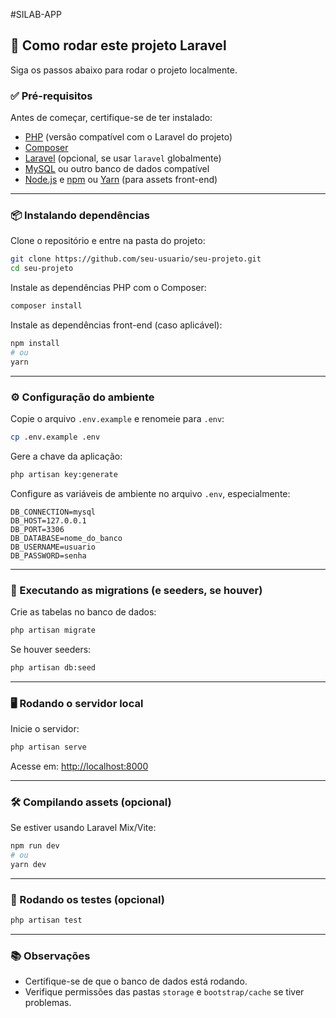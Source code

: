 #SILAB-APP

## 🚀 Como rodar este projeto Laravel

Siga os passos abaixo para rodar o projeto localmente.

### ✅ Pré-requisitos

Antes de começar, certifique-se de ter instalado:

- [PHP](https://www.php.net/) (versão compatível com o Laravel do projeto)
- [Composer](https://getcomposer.org/)
- [Laravel](https://laravel.com/) (opcional, se usar `laravel` globalmente)
- [MySQL](https://www.mysql.com/) ou outro banco de dados compatível
- [Node.js](https://nodejs.org/) e [npm](https://www.npmjs.com/) ou [Yarn](https://yarnpkg.com/) (para assets front-end)

---

### 📦 Instalando dependências

Clone o repositório e entre na pasta do projeto:

```bash
git clone https://github.com/seu-usuario/seu-projeto.git
cd seu-projeto
```

Instale as dependências PHP com o Composer:

```bash
composer install
```

Instale as dependências front-end (caso aplicável):

```bash
npm install
# ou
yarn
```

---

### ⚙️ Configuração do ambiente

Copie o arquivo `.env.example` e renomeie para `.env`:

```bash
cp .env.example .env
```

Gere a chave da aplicação:

```bash
php artisan key:generate
```

Configure as variáveis de ambiente no arquivo `.env`, especialmente:

```env
DB_CONNECTION=mysql
DB_HOST=127.0.0.1
DB_PORT=3306
DB_DATABASE=nome_do_banco
DB_USERNAME=usuario
DB_PASSWORD=senha
```

---

### 🧱 Executando as migrations (e seeders, se houver)

Crie as tabelas no banco de dados:

```bash
php artisan migrate
```

Se houver seeders:

```bash
php artisan db:seed
```

---

### 🖥️ Rodando o servidor local

Inicie o servidor:

```bash
php artisan serve
```

Acesse em: [http://localhost:8000](http://localhost:8000)

---

### 🛠️ Compilando assets (opcional)

Se estiver usando Laravel Mix/Vite:

```bash
npm run dev
# ou
yarn dev
```

---

### 🧪 Rodando os testes (opcional)

```bash
php artisan test
```

---

### 📚 Observações

- Certifique-se de que o banco de dados está rodando.
- Verifique permissões das pastas `storage` e `bootstrap/cache` se tiver problemas.
